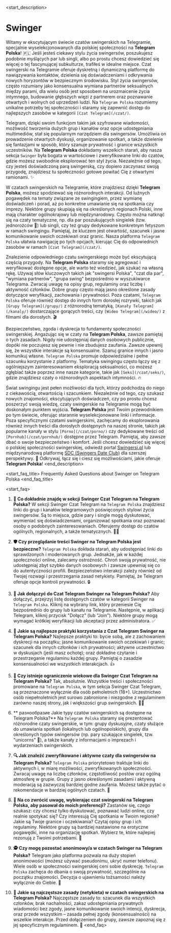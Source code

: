 <start_description>
# Swinger

Witamy w ekscytującym świecie czatów swingerskich na Telegramie, specjalnie wyselekcjonowanych dla polskiej społeczności na **Telegram Polska**! 🇵🇱 Jeśli jesteś ciekawy stylu życia swingersów, poszukujesz podobnie myślących par lub singli, albo po prostu chcesz dowiedzieć się więcej o tej fascynującej subkulturze, trafiłeś w idealne miejsce. Czat swingerski na Telegramie oferuje dyskretną i dynamiczną platformę do nawiązywania kontaktów, dzielenia się doświadczeniami i odkrywania nowych horyzontów w bezpiecznym środowisku. Styl życia swingersów, często rozumiany jako konsensualna wymiana partnerów seksualnych między parami, dla wielu osób jest sposobem na urozmaicenie życia intymnego, budowanie głębszych więzi z partnerem oraz poznawanie otwartych i wolnych od uprzedzeń ludzi. Na `Telegram Polska` rozumiemy unikalne potrzeby tej społeczności i staramy się zapewnić dostęp do najlepszych zasobów w kategorii `[Czat Telegram](/czat/)`.

Telegram, dzięki swoim funkcjom takim jak szyfrowane wiadomości, możliwość tworzenia dużych grup i kanałów oraz opcje udostępniania multimediów, stał się popularnym narzędziem dla swingersów. Umożliwia on prowadzenie otwartych dyskusji, organizowanie spotkań, a także dzielenie się fantazjami w sposób, który szanuje prywatność i granice wszystkich uczestników. Na **Telegram Polska** dokładamy wszelkich starań, aby nasza sekcja `Swinger` była bogata w wartościowe i zweryfikowane linki do czatów, gdzie możesz swobodnie eksplorować ten styl życia. Niezależnie od tego, czy jesteś doświadczoną parą swingerską, czy dopiero zaczynasz swoją przygodę, znajdziesz tu społeczności gotowe powitać Cię z otwartymi ramionami. ✨

W czatach swingerskich na Telegramie, które znajdziesz dzięki **Telegram Polska**, możesz spodziewać się różnorodnych interakcji. Od luźnych pogawędek na tematy związane ze swingingiem, przez wymianę doświadczeń i porad, aż po konkretne umawianie się na spotkania czy imprezy. Niektóre grupy skupiają się na określonych regionach Polski, inne mają charakter ogólnokrajowy lub międzynarodowy. Często można natknąć się na czaty tematyczne, np. dla par poszukujących singielek (tzw. jednorożców 🦄) lub singli, czy też grupy dedykowane konkretnym fetyszom w ramach swingingu. Pamiętaj, że kluczem jest otwartość, szacunek i jasne komunikowanie swoich oczekiwań oraz granic. Nasza platforma `Telegram Polska` ułatwia nawigację po tych opcjach, kierując Cię do odpowiednich zasobów w ramach `[Czat Telegram](/czat/)`.

Znalezienie odpowiedniego czatu swingerskiego może być ekscytującą częścią przygody. Na **Telegram Polska** staramy się agregować i weryfikować dostępne opcje, ale warto też wiedzieć, jak szukać na własną rękę. Używaj słów kluczowych takich jak "swingersi Polska", "czat dla par", "wymiana partnerów", "grupa swing" bezpośrednio w wyszukiwarce Telegrama. Zwracaj uwagę na opisy grup, regulaminy oraz liczbę i aktywność członków. Dobre grupy często mają jasno określone zasady dotyczące weryfikacji, zachowania i prywatności. Poza czatami, `Telegram Polska` oferuje również dostęp do innych form dorosłej rozrywki, takich jak `[Grupy Telegram](/grupy/)` z różnorodną tematyką, `[Kanały Telegram](/kanaly/)` dostarczające gorących treści, czy `[Wideo Telegram](/wideo/)` z filmami dla dorosłych. 🎬

Bezpieczeństwo, zgoda i dyskrecja to fundamenty społeczności swingerskiej. Angażując się w czaty na **Telegram Polska**, zawsze pamiętaj o tych zasadach. Nigdy nie udostępniaj danych osobowych publicznie, dopóki nie poczujesz się pewnie i nie zbudujesz zaufania. Zawsze upewnij się, że wszystkie interakcje są konsensualne. Szanuj granice innych i jasno komunikuj własne. `Telegram Polska` promuje odpowiedzialne i pełne szacunku korzystanie z platformy. Tematyka swingingu często łączy się z ogólniejszym zainteresowaniem eksploracją seksualności, co możesz zgłębiać także poprzez inne nasze kategorie, takie jak `[Seks](/czat/seks/)`, gdzie znajdziesz czaty o różnorodnych aspektach intymności. 🔥

Świat swingingu jest pełen możliwości dla tych, którzy podchodzą do niego z ciekawością, otwartością i szacunkiem. Niezależnie od tego, czy szukasz nowych znajomości, ekscytujących doświadczeń, czy po prostu chcesz poszerzyć swoją wiedzę, czaty swingerskie na Telegramie mogą być doskonałym punktem wyjścia. **Telegram Polska** jest Twoim przewodnikiem po tym świecie, oferując starannie wyselekcjonowane linki i informacje. Poza specyficznymi czatami swingerskimi, zachęcamy do eksplorowania również innych treści dla dorosłych dostępnych na naszej stronie, takich jak popularne kanały w stylu `[Porno](/czat/porno/)` czy dedykowane treści od `[Pornhub](/czat/pornhub/)` dostępne przez Telegram. Pamiętaj, aby zawsze dbać o swoje bezpieczeństwo i komfort. Jeśli chcesz dowiedzieć się więcej o polskiej społeczności swingerskiej, odwiedź portal [Swingersi.pl](https://swingersi.pl) lub międzynarodową platformę [SDC (Swingers Date Club)](https://www.sdc.com) dla szerszej perspektywy. 🚀 Odkrywaj, łącz się i ciesz się możliwościami, jakie oferuje **Telegram Polska**!
<end_description>

<start_faq_title>
Frequently Asked Questions about Swinger on Telegram Polska
<end_faq_title>

<start_faq>
1. **🤔 Co dokładnie znajdę w sekcji Swinger Czat Telegram na Telegram Polska?**
W sekcji Swinger Czat Telegram na `Telegram Polska` znajdziesz linki do grup i kanałów telegramowych poświęconych stylowi życia swingersów. Są to miejsca, gdzie pary i single mogą dyskutować, wymieniać się doświadczeniami, organizować spotkania oraz poznawać osoby o podobnych zainteresowaniach. Oferujemy dostęp do czatów ogólnych, regionalnych, a także tematycznych. 💬💑

2. **🛡️ Czy przeglądanie treści Swinger na Telegram Polska jest bezpieczne?**
`Telegram Polska` dokłada starań, aby udostępniać linki do sprawdzonych i moderowanych grup. Jednakże, jak w każdej społeczności online, zalecamy ostrożność. Chroń swoją prywatność, nie udostępniaj zbyt szybko danych osobowych i zawsze upewniaj się co do autentyczności profili. Bezpieczeństwo interakcji zależy również od Twojej rozwagi i przestrzegania zasad netykiety. Pamiętaj, że Telegram oferuje opcje kontroli prywatności. 🔒

3. **🔗 Jak dołączyć do Czat Telegram Swinger na Telegram Polska?**
Aby dołączyć, przejrzyj listę dostępnych czatów w kategorii Swinger na `Telegram Polska`. Kliknij na wybrany link, który przeniesie Cię bezpośrednio do grupy lub kanału na Telegramie. Następnie, w aplikacji Telegram, kliknij przycisk "Dołącz" (lub "Join"). Niektóre grupy mogą wymagać krótkiej weryfikacji lub akceptacji przez administratora. ✅

4. **📝 Jakie są najlepsze praktyki korzystania z Czat Telegram Swinger na Telegram Polska?**
Najlepsze praktyki to: bycie sobą, ale z zachowaniem dyskrecji na początku; jasne komunikowanie swoich oczekiwań i granic; szacunek dla innych członków i ich prywatności; aktywne uczestnictwo w dyskusjach (jeśli masz ochotę); oraz dokładne czytanie i przestrzeganie regulaminu każdej grupy. Pamiętaj o zasadzie konsensualności we wszystkich interakcjach. 👍

5. **🔞 Czy istnieje ograniczenie wiekowe dla Swinger Czat Telegram na Telegram Polska?**
Tak, absolutnie. Wszystkie treści i społeczności promowane na `Telegram Polska`, w tym sekcja Swinger Czat Telegram, są przeznaczone wyłącznie dla osób pełnoletnich (18+). Uczestnictwo osób niepełnoletnich jest surowo zabronione i niezgodne z regulaminem zarówno naszej strony, jak i większości grup swingerskich. 🚫👶

6. ** разнообразие Jakie typy czatów swingerskich są dostępne na Telegram Polska?**
Na `Telegram Polska` staramy się prezentować różnorodne czaty swingerskie, w tym: grupy dyskusyjne, czaty służące do umawiania spotkań (lokalnych lub ogólnopolskich), grupy dla określonych typów swingersów (np. pary szukające singielek, tzw. "unicorns" 🦄), a także kanały z informacjami o imprezach i wydarzeniach swingerskich.

7. **🔍 Jak znaleźć zweryfikowane i aktywne czaty dla swingersów na Telegram Polska?**
`Telegram Polska` priorytetowo traktuje linki do aktywnych i, w miarę możliwości, zweryfikowanych społeczności. Zwracaj uwagę na liczbę członków, częstotliwość postów oraz ogólną atmosferę w grupie. Grupy z jasno określonymi zasadami i aktywną moderacją są zazwyczaj bardziej godne zaufania. Możesz także pytać o rekomendacje w bardziej ogólnych czatach. 👀

8. **🎯 Na co zwrócić uwagę, wybierając czat swingerski na Telegram Polska, aby pasował do moich preferencji?**
Zastanów się, czego szukasz: czy chcesz tylko dyskutować, poznawać ludzi online, czy realnie spotykać się? Czy interesują Cię spotkania w Twoim regionie? Jakie są Twoje granice i oczekiwania? Czytaj opisy grup i ich regulaminy. Niektóre grupy są bardziej nastawione na erotyczne pogawędki, inne na organizację spotkań. Wybierz te, które najlepiej rezonują z Twoimi potrzebami. 💖

9. **🕵️ Czy mogę pozostać anonimowy/a w czatach Swinger na Telegram Polska?**
Telegram jako platforma pozwala na duży stopień anonimowości (możesz używać pseudonimu, ukryć numer telefonu). Wiele osób w społeczności swingerskiej ceni sobie dyskrecję. `Telegram Polska` zachęca do dbania o swoją prywatność, szczególnie na początku znajomości. Decyzja o ujawnieniu tożsamości należy wyłącznie do Ciebie. 🤫

10. **📜 Jakie są najczęstsze zasady (netykieta) w czatach swingerskich na Telegram Polska?**
Najczęstsze zasady to: szacunek dla wszystkich członków, brak nachalności, zakaz udostępniania prywatnych wiadomości bez zgody, jasne komunikowanie swoich intencji, dyskrecja, oraz przede wszystkim – zasada pełnej zgody (konsensualności) na wszelkie interakcje. Przed dołączeniem do grupy, zawsze zapoznaj się z jej specyficznym regulaminem. 🧐
<end_faq>